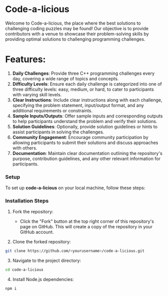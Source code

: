 # Code-a-licious
Welcome to Code-a-licious, the place where the best solutions to challenging coding puzzles may be found! Our objective is to provide contributors with a venue to showcase their problem-solving skills by providing optimal solutions to challenging programming challenges.

# Features:
1.   **Daily Challenges**:
     Provide three C++ programming challenges every day, covering a wide range of topics and concepts.
2.   **Difficulty Levels**:
     Ensure each daily challenge is categorized into one of three difficulty levels: easy, medium, or hard, to cater to participants with varying skill levels.
3.   **Clear Instructions**:
     Include clear instructions along with each challenge, specifying the problem statement, input/output format, and any additional requirements or constraints.
4.   **Sample Inputs/Outputs**:
     Offer sample inputs and corresponding outputs to help participants understand the problem and verify their solutions.
5.   **Solution Guidelines**:
     Optionally, provide solution guidelines or hints to assist participants in solving the challenges.
6.   **Community Engagement**:
     Encourage community participation by allowing participants to submit their solutions and discuss approaches with others.
7.   **Documentation**:
     Maintain clear documentation outlining the repository's purpose, contribution guidelines, and any other relevant information for participants.



### Setup

To set up **code-a-licious** on your local machine, follow these steps:

### Installation Steps

1. Fork the repository:
   - Click the "Fork" button at the top right corner of this repository's page on GitHub. This will create a copy of the repository in your GitHub account.

2. Clone the forked repository:

```bash
git clone https://github.com/<yourusername>/code-a-licious.git
```

3. Navigate to the project directory:
```bash
cd code-a-licious
```

4. Install Node.js dependencies:
```bash
npm i
```
